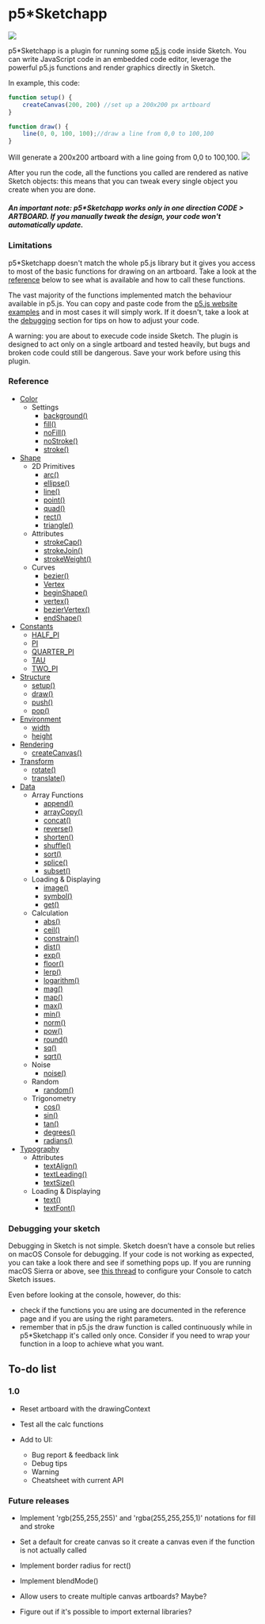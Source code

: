 # p5*Sketchapp

![](https://github.com/jacopocolo/p5-sketchplugin/blob/master/p5.gif?raw=true)

p5*Sketchapp is a plugin for running some [p5.js](http://p5js.org/) code inside Sketch. You can write JavaScript code in an embedded code editor, leverage the powerful p5.js functions and render graphics directly in Sketch.

In example, this code:
```javascript
function setup() {
	createCanvas(200, 200) //set up a 200x200 px artboard
}

function draw() {
	line(0, 0, 100, 100);//draw a line from 0,0 to 100,100
}
```

Will generate a 200x200 artboard with a line going from 0,0 to 100,100.
![](https://github.com/jacopocolo/p5-sketchplugin/blob/master/example.png?raw=true)


After you run the code, all the functions you called are rendered as native Sketch objects: this means that you can tweak every single object you create when you are done.

##### An important note: p5*Sketchapp works only in one direction CODE > ARTBOARD. If you manually tweak the design, your code won't automatically update.

### Limitations

p5*Sketchapp doesn't match the whole p5.js library but it gives you access to most of the basic functions for drawing on an artboard. Take a look at the [reference](#reference) below to see what is available and how to call these functions.

The vast majority of the functions implemented match the behaviour available in p5.js. You can copy and paste code from the [p5.js website examples](https://p5js.org/examples/) and in most cases it will simply work. If it doesn't, take a look at the [debugging](#debugging) section for tips on how to adjust your code.

A warning: you are about to execude code inside Sketch. The plugin is designed to act only on a single artboard and tested heavily, but bugs and broken code could still be dangerous. Save your work before using this plugin.

### Reference

- [Color](https://github.com/jacopocolo/p5-sketchplugin/blob/master/cheatsheet.md#color)
  * Settings
    + [background()](https://github.com/jacopocolo/p5-sketchplugin/blob/master/cheatsheet.md#backgroundcolor)
    + [fill()](https://github.com/jacopocolo/p5-sketchplugin/blob/master/cheatsheet.md#fillcolor)
    + [noFill()](https://github.com/jacopocolo/p5-sketchplugin/blob/master/cheatsheet.md#nofill)
    + [noStroke()](https://github.com/jacopocolo/p5-sketchplugin/blob/master/cheatsheet.md#nostroke)
    + [stroke()](https://github.com/jacopocolo/p5-sketchplugin/blob/master/cheatsheet.md#strokecolor)
- [Shape](https://github.com/jacopocolo/p5-sketchplugin/blob/master/cheatsheet.md#shape)
  * 2D Primitives
    + [arc()](https://github.com/jacopocolo/p5-sketchplugin/blob/master/cheatsheet.md#arcxywhstartstop)
    + [ellipse()](https://github.com/jacopocolo/p5-sketchplugin/blob/master/cheatsheet.md#ellipsexywh)
    + [line()](https://github.com/jacopocolo/p5-sketchplugin/blob/master/cheatsheet.md#linex1y1x2y2)
    + [point()](https://github.com/jacopocolo/p5-sketchplugin/blob/master/cheatsheet.md#pointx1y1)
    + [quad()](https://github.com/jacopocolo/p5-sketchplugin/blob/master/cheatsheet.md#quadx1y1x2y2x3y3x4y4)
    + [rect()](https://github.com/jacopocolo/p5-sketchplugin/blob/master/cheatsheet.md#rectxywh)
    + [triangle()](https://github.com/jacopocolo/p5-sketchplugin/blob/master/cheatsheet.md#trianglex1y1x2y2x3y3)
  * Attributes
    + [strokeCap()](https://github.com/jacopocolo/p5-sketchplugin/blob/master/cheatsheet.md#strokecapcap)
    + [strokeJoin()](https://github.com/jacopocolo/p5-sketchplugin/blob/master/cheatsheet.md#strokejoinjoin)
    + [strokeWeight()](https://github.com/jacopocolo/p5-sketchplugin/blob/master/cheatsheet.md#strokeweightn)
  * Curves
    + [bezier()](https://github.com/jacopocolo/p5-sketchplugin/blob/master/cheatsheet.md#bezierx1y1x2y2x3y3x4y4)
    + [Vertex](https://github.com/jacopocolo/p5-sketchplugin/blob/master/cheatsheet.md#vertex)
    + [beginShape()](https://github.com/jacopocolo/p5-sketchplugin/blob/master/cheatsheet.md#beginshape)
    + [vertex()](https://github.com/jacopocolo/p5-sketchplugin/blob/master/cheatsheet.md#vertexx1x1)
    + [bezierVertex()](https://github.com/jacopocolo/p5-sketchplugin/blob/master/cheatsheet.md#beziervertexx2y2x3y3x4y4)
    + [endShape()](https://github.com/jacopocolo/p5-sketchplugin/blob/master/cheatsheet.md#endshapeclose)
- [Constants](https://github.com/jacopocolo/p5-sketchplugin/blob/master/cheatsheet.md#constants)
    + [HALF_PI](https://github.com/jacopocolo/p5-sketchplugin/blob/master/cheatsheet.md#half_pi)
    + [PI](https://github.com/jacopocolo/p5-sketchplugin/blob/master/cheatsheet.md#pi)
    + [QUARTER_PI](https://github.com/jacopocolo/p5-sketchplugin/blob/master/cheatsheet.md#quarter_pi)
    + [TAU](https://github.com/jacopocolo/p5-sketchplugin/blob/master/cheatsheet.md#tau)
    + [TWO_PI](https://github.com/jacopocolo/p5-sketchplugin/blob/master/cheatsheet.md#two_pi)
- [Structure](https://github.com/jacopocolo/p5-sketchplugin/blob/master/cheatsheet.md#structure)
    + [setup()](https://github.com/jacopocolo/p5-sketchplugin/blob/master/cheatsheet.md#setup)
    + [draw()](https://github.com/jacopocolo/p5-sketchplugin/blob/master/cheatsheet.md#draw)
    + [push()](https://github.com/jacopocolo/p5-sketchplugin/blob/master/cheatsheet.md#push)
    + [pop()](https://github.com/jacopocolo/p5-sketchplugin/blob/master/cheatsheet.md#pop)
- [Environment](https://github.com/jacopocolo/p5-sketchplugin/blob/master/cheatsheet.md#environment)
    + [width](https://github.com/jacopocolo/p5-sketchplugin/blob/master/cheatsheet.md#width)
    + [height](https://github.com/jacopocolo/p5-sketchplugin/blob/master/cheatsheet.md#height)
- [Rendering](https://github.com/jacopocolo/p5-sketchplugin/blob/master/cheatsheet.md#rendering)
    + [createCanvas()](https://github.com/jacopocolo/p5-sketchplugin/blob/master/cheatsheet.md#createcanvas)
- [Transform](https://github.com/jacopocolo/p5-sketchplugin/blob/master/cheatsheet.md#transform)
    + [rotate()](https://github.com/jacopocolo/p5-sketchplugin/blob/master/cheatsheet.md#rotateangle)
    + [translate()](https://github.com/jacopocolo/p5-sketchplugin/blob/master/cheatsheet.md#translatexy)
- [Data](https://github.com/jacopocolo/p5-sketchplugin/blob/master/cheatsheet.md#data)
  * Array Functions
    + [append()](https://github.com/jacopocolo/p5-sketchplugin/blob/master/cheatsheet.md#appendarrayvalue)
    + [arrayCopy()](https://github.com/jacopocolo/p5-sketchplugin/blob/master/cheatsheet.md#arraycopysrcsrcpositiondstdstpositionlength)
    + [concat()](https://github.com/jacopocolo/p5-sketchplugin/blob/master/cheatsheet.md#concatab)
    + [reverse()](https://github.com/jacopocolo/p5-sketchplugin/blob/master/cheatsheet.md#reverselist)
    + [shorten()](https://github.com/jacopocolo/p5-sketchplugin/blob/master/cheatsheet.md#shortenlist)
    + [shuffle()](https://github.com/jacopocolo/p5-sketchplugin/blob/master/cheatsheet.md#shufflearraybool)
    + [sort()](https://github.com/jacopocolo/p5-sketchplugin/blob/master/cheatsheet.md#sortlistcount)
    + [splice()](https://github.com/jacopocolo/p5-sketchplugin/blob/master/cheatsheet.md#splicelistvalueposition)
    + [subset()](https://github.com/jacopocolo/p5-sketchplugin/blob/master/cheatsheet.md#subsetliststartcount)
  * Loading & Displaying
    + [image()](https://github.com/jacopocolo/p5-sketchplugin/blob/master/cheatsheet.md#imagenamexy)
    + [symbol()](https://github.com/jacopocolo/p5-sketchplugin/blob/master/cheatsheet.md#symbolnamexy)
    + [get()](https://github.com/jacopocolo/p5-sketchplugin/blob/master/cheatsheet.md#geturl)
  * Calculation
    + [abs()](https://github.com/jacopocolo/p5-sketchplugin/blob/master/cheatsheet.md#absn)
    + [ceil()](https://github.com/jacopocolo/p5-sketchplugin/blob/master/cheatsheet.md#ceiln)
    + [constrain()](https://github.com/jacopocolo/p5-sketchplugin/blob/master/cheatsheet.md#constrainnlowhigh)
    + [dist()](https://github.com/jacopocolo/p5-sketchplugin/blob/master/cheatsheet.md#distx1y1x2y2)
    + [exp()](https://github.com/jacopocolo/p5-sketchplugin/blob/master/cheatsheet.md#expn)
    + [floor()](https://github.com/jacopocolo/p5-sketchplugin/blob/master/cheatsheet.md#floorn)
    + [lerp()](https://github.com/jacopocolo/p5-sketchplugin/blob/master/cheatsheet.md#lerpstartstopamt)
    + [logarithm()](https://github.com/jacopocolo/p5-sketchplugin/blob/master/cheatsheet.md#logarithmn)
    + [mag()](https://github.com/jacopocolo/p5-sketchplugin/blob/master/cheatsheet.md#magab)
    + [map()](https://github.com/jacopocolo/p5-sketchplugin/blob/master/cheatsheet.md#mapvaluestart1stop1start2stop2)
    + [max()](https://github.com/jacopocolo/p5-sketchplugin/blob/master/cheatsheet.md#maxn0)
    + [min()](https://github.com/jacopocolo/p5-sketchplugin/blob/master/cheatsheet.md#minn0)
    + [norm()](https://github.com/jacopocolo/p5-sketchplugin/blob/master/cheatsheet.md#normvaluestartstop)
    + [pow()](https://github.com/jacopocolo/p5-sketchplugin/blob/master/cheatsheet.md#powne)
    + [round()](https://github.com/jacopocolo/p5-sketchplugin/blob/master/cheatsheet.md#roundn)
    + [sq()](https://github.com/jacopocolo/p5-sketchplugin/blob/master/cheatsheet.md#sqn)
    + [sqrt()](https://github.com/jacopocolo/p5-sketchplugin/blob/master/cheatsheet.md#sqrtn)
  * Noise
    + [noise()](https://github.com/jacopocolo/p5-sketchplugin/blob/master/cheatsheet.md#noisexyz)
  * Random
    + [random()](https://github.com/jacopocolo/p5-sketchplugin/blob/master/cheatsheet.md#randomminmax)
  * Trigonometry
    + [cos()](https://github.com/jacopocolo/p5-sketchplugin/blob/master/cheatsheet.md#cosangle)
    + [sin()](https://github.com/jacopocolo/p5-sketchplugin/blob/master/cheatsheet.md#sinangle)
    + [tan()](https://github.com/jacopocolo/p5-sketchplugin/blob/master/cheatsheet.md#tanangle)
    + [degrees()](https://github.com/jacopocolo/p5-sketchplugin/blob/master/cheatsheet.md#degreesangle)
    + [radians()](https://github.com/jacopocolo/p5-sketchplugin/blob/master/cheatsheet.md#radiansangle)
- [Typography](https://github.com/jacopocolo/p5-sketchplugin/blob/master/cheatsheet.md#typography)
  * Attributes
    + [textAlign()](https://github.com/jacopocolo/p5-sketchplugin/blob/master/cheatsheet.md#textalignhorizalign)
    + [textLeading()](https://github.com/jacopocolo/p5-sketchplugin/blob/master/cheatsheet.md#textleadingn)
    + [textSize()](https://github.com/jacopocolo/p5-sketchplugin/blob/master/cheatsheet.md#textsizesize)
  * Loading & Displaying
    + [text()](https://github.com/jacopocolo/p5-sketchplugin/blob/master/cheatsheet.md#textstrxyx2y2)
    + [textFont()](https://github.com/jacopocolo/p5-sketchplugin/blob/master/cheatsheet.md#textfontfontname)

### Debugging your sketch
Debugging in Sketch is not simple. Sketch doesn’t have a console but relies on macOS Console for debugging. If your code is not working as expected, you can take a look there and see if something pops up. If you are running macOS Sierra or above, see [this thread](http://sketchplugins.com/d/50-i-can-t-get-anymore-debugging-from-console-app-system-log) to configure your Console to catch Sketch issues.

Even before looking at the console, however, do this:
- check if the functions you are using are documented in the reference page and if you are using the right parameters.
- remember that in p5.js the draw function is called continuously while in p5*Sketchapp it's called only once. Consider if you need to wrap your function in a loop to achieve what you want.

## To-do list

### 1.0
- Reset artboard with the drawingContext

- Test all the calc functions

- Add to UI:
  - Bug report & feedback link
  - Debug tips
  - Warning
  - Cheatsheet with current API

### Future releases

- Implement 'rgb(255,255,255)' and 'rgba(255,255,255,1)' notations for fill and stroke

- Set a default for create canvas so it create a canvas even if the function is not actually called

- Implement border radius for rect()

- Implement blendMode()

- Allow users to create multiple canvas artboards? Maybe?

- Figure out if it's possible to import external libraries?
